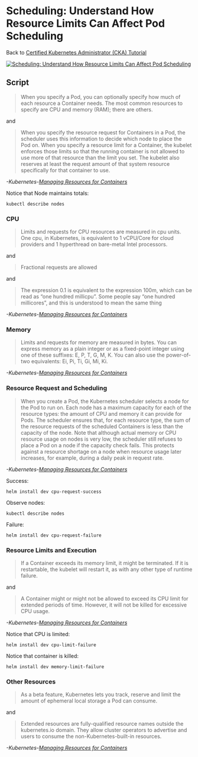 # Scheduling: Understand How Resource Limits Can Affect Pod Scheduling

Back to [Certified Kubernetes Administrator (CKA) Tutorial](https://github.com/larkintuckerllc/k8s-cka-tutorial)

[![Scheduling: Understand How Resource Limits Can Affect Pod Scheduling](http://img.youtube.com/vi/XXXXX/0.jpg)]()

## Script

> When you specify a Pod, you can optionally specify how much of each resource a Container needs. The most common resources to specify are CPU and memory (RAM); there are others.

and

> When you specify the resource request for Containers in a Pod, the scheduler uses this information to decide which node to place the Pod on. When you specify a resource limit for a Container, the kubelet enforces those limits so that the running container is not allowed to use more of that resource than the limit you set. The kubelet also reserves at least the request amount of that system resource specifically for that container to use.

*-Kubernetes-[Managing Resources for Containers](https://kubernetes.io/docs/concepts/configuration/manage-resources-containers/)*

Notice that Node maintains totals:

```plaintext
kubectl describe nodes
```

### CPU

> Limits and requests for CPU resources are measured in cpu units. One cpu, in Kubernetes, is equivalent to 1 vCPU/Core for cloud providers and 1 hyperthread on bare-metal Intel processors.

and

> Fractional requests are allowed

and

> The expression 0.1 is equivalent to the expression 100m, which can be read as “one hundred millicpu”. Some people say “one hundred millicores”, and this is understood to mean the same thing

*-Kubernetes-[Managing Resources for Containers](https://kubernetes.io/docs/concepts/configuration/manage-resources-containers/)*

### Memory

> Limits and requests for memory are measured in bytes. You can express memory as a plain integer or as a fixed-point integer using one of these suffixes: E, P, T, G, M, K. You can also use the power-of-two equivalents: Ei, Pi, Ti, Gi, Mi, Ki.

*-Kubernetes-[Managing Resources for Containers](https://kubernetes.io/docs/concepts/configuration/manage-resources-containers/)*

### Resource Request and Scheduling

> When you create a Pod, the Kubernetes scheduler selects a node for the Pod to run on. Each node has a maximum capacity for each of the resource types: the amount of CPU and memory it can provide for Pods. The scheduler ensures that, for each resource type, the sum of the resource requests of the scheduled Containers is less than the capacity of the node. Note that although actual memory or CPU resource usage on nodes is very low, the scheduler still refuses to place a Pod on a node if the capacity check fails. This protects against a resource shortage on a node when resource usage later increases, for example, during a daily peak in request rate.

*-Kubernetes-[Managing Resources for Containers](https://kubernetes.io/docs/concepts/configuration/manage-resources-containers/)*

Success:

```plaintext
helm install dev cpu-request-success
```

Observe nodes:

```plaintext
kubectl describe nodes
```

Failure:

```plaintext
helm install dev cpu-request-failure
```

### Resource Limits and Execution

> If a Container exceeds its memory limit, it might be terminated. If it is restartable, the kubelet will restart it, as with any other type of runtime failure.

and

> A Container might or might not be allowed to exceed its CPU limit for extended periods of time. However, it will not be killed for excessive CPU usage.

*-Kubernetes-[Managing Resources for Containers](https://kubernetes.io/docs/concepts/configuration/manage-resources-containers/)*

Notice that CPU is limited:

```plaintext
helm install dev cpu-limit-failure
```

Notice that container is killed:

```plaintext
helm install dev memory-limit-failure
```

### Other Resources

> As a beta feature, Kubernetes lets you track, reserve and limit the amount of ephemeral local storage a Pod can consume.

and

> Extended resources are fully-qualified resource names outside the kubernetes.io domain. They allow cluster operators to advertise and users to consume the non-Kubernetes-built-in resources.

*-Kubernetes-[Managing Resources for Containers](https://kubernetes.io/docs/concepts/configuration/manage-resources-containers/)*
